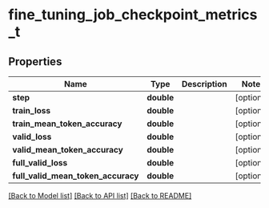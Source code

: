 # fine_tuning_job_checkpoint_metrics_t

## Properties
Name | Type | Description | Notes
------------ | ------------- | ------------- | -------------
**step** | **double** |  | [optional] 
**train_loss** | **double** |  | [optional] 
**train_mean_token_accuracy** | **double** |  | [optional] 
**valid_loss** | **double** |  | [optional] 
**valid_mean_token_accuracy** | **double** |  | [optional] 
**full_valid_loss** | **double** |  | [optional] 
**full_valid_mean_token_accuracy** | **double** |  | [optional] 

[[Back to Model list]](../README.md#documentation-for-models) [[Back to API list]](../README.md#documentation-for-api-endpoints) [[Back to README]](../README.md)


